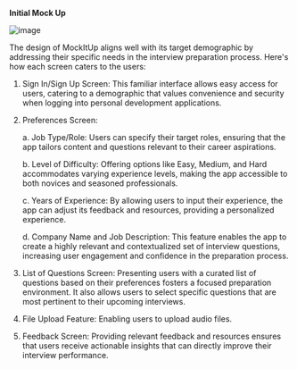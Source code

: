 **Initial Mock Up**

![image](https://github.com/user-attachments/assets/767006c4-576f-4a6d-a6af-c023725cb67d)




The design of MockItUp aligns well with its target demographic by addressing their specific needs in the interview preparation process. 
Here's how each screen caters to the users:

1. Sign In/Sign Up Screen: This familiar interface allows easy access for users, catering to a demographic that values convenience and security when logging into personal development applications.

2. Preferences Screen:

   a. Job Type/Role: Users can specify their target roles, ensuring that the app tailors content and questions relevant to their career aspirations.

   b. Level of Difficulty: Offering options like Easy, Medium, and Hard accommodates varying experience levels, making the app accessible to both novices and seasoned professionals.

   c. Years of Experience: By allowing users to input their experience, the app can adjust its feedback and resources, providing a personalized experience.

   d. Company Name and Job Description: This feature enables the app to create a highly relevant and contextualized set of interview questions, increasing user engagement and confidence in the preparation process.

4. List of Questions Screen: Presenting users with a curated list of questions based on their preferences fosters a focused preparation environment. It also allows users to select specific questions that are most pertinent to their upcoming interviews.

5. File Upload Feature: Enabling users to upload audio files.

6. Feedback Screen: Providing relevant feedback and resources ensures that users receive actionable insights that can directly improve their interview performance.
